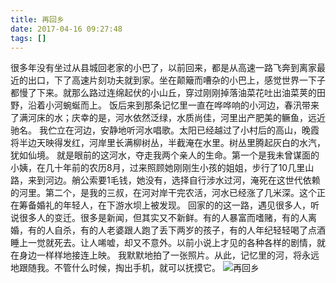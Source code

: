 ```yaml
---
title: 再回乡
date: 2017-04-16 09:27:48
tags: []
---
```


很多年没有坐过从县城回老家的小巴了，以前回来，都是从高速一路飞奔到离家最近的出口，下了高速片刻功夫就到家。坐在颠簸而嘈杂的小巴上，感觉世界一下子都慢了下来。就那么路过连绵起伏的小山丘，穿过刚刚掉落油菜花吐出油菜荚的田野，沿着小河蜿蜒而上。
饭后来到那条记忆里一直在哗哗响的小河边，春汛带来了满河床的水；庆幸的是，河水依然泛绿，水质尚佳，河里出产肥美的鳜鱼，远近驰名。 我伫立在河边，安静地听河水唱歌。太阳已经越过了小村后的高山，晚霞将半边天映得发红，河岸里长满柳树丛，半截淹在水里。树丛里腾起灰白的水汽，犹如仙境。 就是眼前的这河水，夺走我两个亲人的生命。第一个是我未曾谋面的小姨，在几十年前的农历8月，过来照顾她刚刚生小孩的姐姐，步行了10几里山路，来到河边。艄公索要1毛钱，她没有，选择自行涉水过河，淹死在这世代依赖的河里。第二个，是我的三叔，在河对岸干完农活，河水已经涨了几米深。这个正在筹备婚礼的年轻人，在下游水坝上被发现。 回家的的这一路，遇见很多人，听说很多人的变迁。很多是新闻，但其实又不新鲜。有的人暴富而嗜赌，有的人离婚，有的人自杀，有的人老婆跟人跑了丢下两岁的孩子，有的人年纪轻轻喝了点酒睡上一觉就死去。让人唏嘘，却又不意外。以前小说上才见的各种各样的剧情，就在身边一样样地接连上映。 我默默地拍了一张照片。从此，记忆里的河，将永远地跟随我。不管什么时候，掏出手机，就可以抚摸它。
![再回乡](http://162cm.com/mmbiz/Bdj9m8tjtE8dgUiaDjWZ4sqpLWbx28icCXCPZwwnzg3MRianCGk8ca3D4sL5FJICopadtxlZNDLuIh0jMNCgNf98w/640?wx_fmt=jpeg&tp=webp&wxfrom=5&wx_lazy=1)
